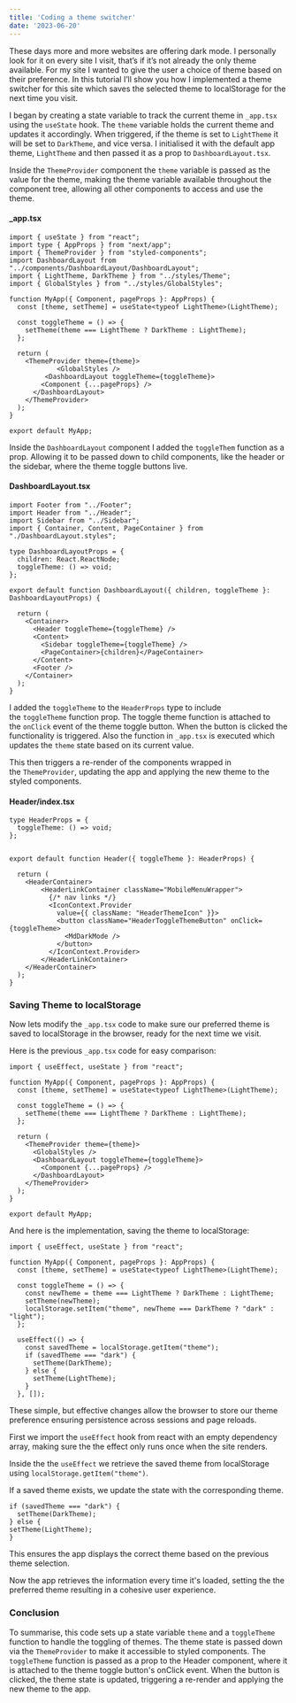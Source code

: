 ```yaml
---
title: 'Coding a theme switcher'
date: '2023-06-20'
---
```

<div className="codeSmall"></div>
These days more and more websites are offering dark mode. I personally look for it on every site I visit, that’s if it’s not already the only theme available. For my site I wanted to give the user a choice of theme based on their preference. In this tutorial I’ll show you how I implemented a theme switcher for this site which saves the selected theme to localStorage for the next time you visit.

I began by creating a state variable to track the current theme in <code class=inline-code>_app.tsx</code> using the <code class=inline-code>useState</code> hook. The <code class=inline-code>theme</code> variable holds the current theme and updates it accordingly. When triggered, if the theme is set to <code class=inline-code>LightTheme</code> it will be set to <code class=inline-code>DarkTheme</code>, and vice versa. I initialised it with the default app theme, <code class=inline-code>LightTheme</code> and then passed it as a prop to <code class=inline-code>DashboardLayout.tsx</code>.

Inside the <code class=inline-code>ThemeProvider</code> component the <code class=inline-code>theme</code> variable is passed as the value for the theme, making the theme variable available throughout the component tree, allowing all other components to access and use the theme.

#### _app.tsx 
```tsx
import { useState } from "react";
import type { AppProps } from "next/app";
import { ThemeProvider } from "styled-components";
import DashboardLayout from "../components/DashboardLayout/DashboardLayout";
import { LightTheme, DarkTheme } from "../styles/Theme";
import { GlobalStyles } from "../styles/GlobalStyles";

function MyApp({ Component, pageProps }: AppProps) {
  const [theme, setTheme] = useState<typeof LightTheme>(LightTheme);

  const toggleTheme = () => {
    setTheme(theme === LightTheme ? DarkTheme : LightTheme);
  };

  return (
    <ThemeProvider theme={theme}>
			<GlobalStyles />
	     <DashboardLayout toggleTheme={toggleTheme}>
        <Component {...pageProps} />
      </DashboardLayout>
    </ThemeProvider>
  );
}

export default MyApp;

```

Inside the <code class=inline-code>DashboardLayout</code> component I added the <code class=inline-code>toggleThem</code> function as a prop. Allowing it to be passed down to child components, like the header or the sidebar, where the theme toggle buttons live.

#### DashboardLayout.tsx
```tsx
import Footer from "../Footer";
import Header from "../Header";
import Sidebar from "../Sidebar";
import { Container, Content, PageContainer } from "./DashboardLayout.styles";

type DashboardLayoutProps = {
  children: React.ReactNode;
  toggleTheme: () => void;
};

export default function DashboardLayout({ children, toggleTheme }: DashboardLayoutProps) {

  return (
    <Container>
      <Header toggleTheme={toggleTheme} />
      <Content>
        <Sidebar toggleTheme={toggleTheme} />
        <PageContainer>{children}</PageContainer>
      </Content>
      <Footer />
    </Container>
  );
}

```

I added the <code class=inline-code>toggleTheme</code> to the <code class=inline-code>HeaderProps</code> type to include the <code class=inline-code>toggleTheme</code> function prop. The toggle theme function is attached to the <code class=inline-code>onClick</code> event of the theme toggle button. When the button is clicked the functionality is triggered. Also the function in <code class=inline-code>_app.tsx</code> is executed which updates the <code class=inline-code>theme</code> state based on its current value.

This then triggers a re-render of the components wrapped in the <code class=inline-code>ThemeProvider</code>, updating the app and applying the new theme to the styled components.

#### Header/index.tsx
```tsx
type HeaderProps = {
  toggleTheme: () => void;
};


export default function Header({ toggleTheme }: HeaderProps) {

  return (
    <HeaderContainer>
        <HeaderLinkContainer className="MobileMenuWrapper">
          {/* nav links */}
          <IconContext.Provider
            value={{ className: "HeaderThemeIcon" }}>
            <button className="HeaderToggleThemeButton" onClick={toggleTheme>
              <MdDarkMode />
            </button>
          </IconContext.Provider>
        </HeaderLinkContainer>
    </HeaderContainer>
  );
}

```

### Saving Theme to localStorage

Now lets modify the <code class=inline-code>_app.tsx</code> code to make sure our preferred theme is saved to localStorage in the browser, ready for the next time we visit.

Here is the previous <code class=inline-code>_app.tsx</code> code for easy comparison:

```tsx
import { useEffect, useState } from "react";

function MyApp({ Component, pageProps }: AppProps) {
  const [theme, setTheme] = useState<typeof LightTheme>(LightTheme);

  const toggleTheme = () => {
    setTheme(theme === LightTheme ? DarkTheme : LightTheme);
  };

  return (
    <ThemeProvider theme={theme}>
      <GlobalStyles />
      <DashboardLayout toggleTheme={toggleTheme}>
        <Component {...pageProps} />
      </DashboardLayout>
    </ThemeProvider>
  );
}

export default MyApp;
```

And here is the implementation, saving the theme to localStorage:

```tsx
import { useEffect, useState } from "react";

function MyApp({ Component, pageProps }: AppProps) {
  const [theme, setTheme] = useState<typeof LightTheme>(LightTheme);

  const toggleTheme = () => {
    const newTheme = theme === LightTheme ? DarkTheme : LightTheme;
    setTheme(newTheme);
    localStorage.setItem("theme", newTheme === DarkTheme ? "dark" : "light");
  };

  useEffect(() => {
    const savedTheme = localStorage.getItem("theme");
    if (savedTheme === "dark") {
      setTheme(DarkTheme);
    } else {
      setTheme(LightTheme);
    }
  }, []);
```

These simple, but effective changes allow the browser to store our theme preference ensuring persistence across sessions and page reloads.

First we import the <code class=inline-code>useEffect</code> hook from react with an empty dependency array, making sure the the effect only runs once when the site renders.

Inside the the <code class=inline-code>useEffect</code> we retrieve the saved theme from localStorage using <code class=inline-code>localStorage.getItem("theme")</code>.

If a saved theme exists, we update the state with the corresponding theme.

```tsx
if (savedTheme === "dark") {
  setTheme(DarkTheme);
} else {  
setTheme(LightTheme);
}
```

This ensures the app displays the correct theme based on the previous theme selection.

Now the app retrieves the information every time it's loaded, setting the the preferred theme resulting in a cohesive user experience.

### Conclusion

To summarise, this code sets up a state variable <code class=inline-code>theme</code> and a <code class=inline-code>toggleTheme</code> function to handle the toggling of themes. The theme state is passed down via the <code class=inline-code>ThemeProvider</code> to make it accessible to styled components. The <code class=inline-code>toggleTheme</code> function is passed as a prop to the Header component, where it is attached to the theme toggle button's onClick event. When the button is clicked, the theme state is updated, triggering a re-render and applying the new theme to the app.